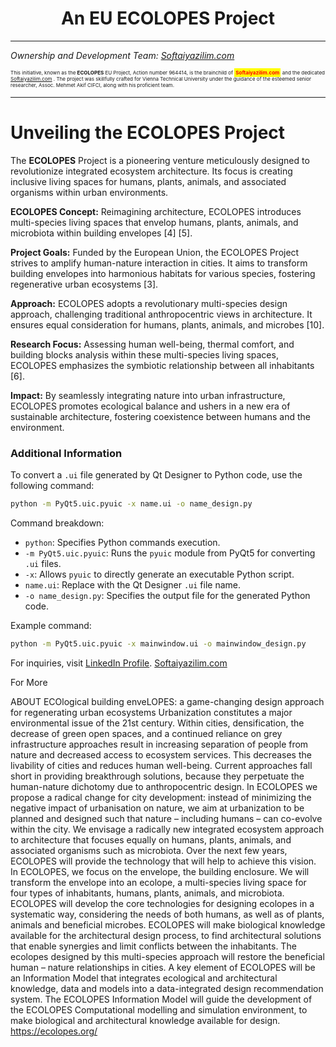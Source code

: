 # <div align="center"> An EU ECOLOPES Project </div>
-----
*Ownership and Development Team: [Softaiyazilim.com](https://www.softaiyazilim.com)*


<span style="font-size:6pt;">

This initiative, known as the **ECOLOPES** EU Project, Action number 964414, is the brainchild of <span style="background-color: yellow; color: red; padding: 2px; font-weight: bold;"> Softaiyazilim.com</span> and the dedicated [Softaiyazilim.com](https://www.softaiyazilim.com) . The project was skillfully crafted for Vienna Technical University under the guidance of the esteemed senior researcher, Assoc. Mehmet Akif CIFCI, along with his proficient team.

</span>


----

# Unveiling the ECOLOPES Project

The **ECOLOPES** Project is a pioneering venture meticulously designed to revolutionize integrated ecosystem architecture. Its focus is creating inclusive living spaces for humans, plants, animals, and associated organisms within urban environments.

**ECOLOPES Concept:** Reimagining architecture, ECOLOPES introduces multi-species living spaces that envelop humans, plants, animals, and microbiota within building envelopes [4] [5].

**Project Goals:** Funded by the European Union, the ECOLOPES Project strives to amplify human-nature interaction in cities. It aims to transform building envelopes into harmonious habitats for various species, fostering regenerative urban ecosystems [3].

**Approach:** ECOLOPES adopts a revolutionary multi-species design approach, challenging traditional anthropocentric views in architecture. It ensures equal consideration for humans, plants, animals, and microbes [10].

**Research Focus:** Assessing human well-being, thermal comfort, and building blocks analysis within these multi-species living spaces, ECOLOPES emphasizes the symbiotic relationship between all inhabitants [6].

**Impact:** By seamlessly integrating nature into urban infrastructure, ECOLOPES promotes ecological balance and ushers in a new era of sustainable architecture, fostering coexistence between humans and the environment.

### Additional Information

To convert a `.ui` file generated by Qt Designer to Python code, use the following command:

```bash
python -m PyQt5.uic.pyuic -x name.ui -o name_design.py
```

Command breakdown:

- `python`: Specifies Python commands execution.
- `-m PyQt5.uic.pyuic`: Runs the `pyuic` module from PyQt5 for converting `.ui` files.
- `-x`: Allows `pyuic` to directly generate an executable Python script.
- `name.ui`: Replace with the Qt Designer `.ui` file name.
- `-o name_design.py`: Specifies the output file for the generated Python code.

Example command:

```bash
python -m PyQt5.uic.pyuic -x mainwindow.ui -o mainwindow_design.py
```

For inquiries, visit [LinkedIn Profile](https://www.linkedin.com/in/themanoftalent).
[Softaiyazilim.com](https://www.softaiyazilim.com)


For More

ABOUT
ECOlogical building enveLOPES: a game-changing design approach for regenerating urban ecosystems
Urbanization constitutes a major environmental issue of the 21st century. Within cities, densification, the decrease of green open spaces, and a continued reliance on grey infrastructure approaches result in increasing separation of people from nature and decreased access to ecosystem services. This decreases the livability of cities and reduces human well-being. Current approaches fall short in providing breakthrough solutions, because they perpetuate the human-nature dichotomy due to anthropocentric design. In ECOLOPES we propose a radical change for city development: instead of minimizing the negative impact of urbanisation on nature, we aim at urbanization to be planned and designed such that nature – including humans – can co-evolve within the city. We envisage a radically new integrated ecosystem approach to architecture that focuses equally on humans, plants, animals, and associated organisms such as microbiota. Over the next few years, ECOLOPES will provide the technology that will help to achieve this vision.
In ECOLOPES, we focus on the envelope, the building enclosure. We will transform the envelope into an ecolope, a multi-species living space for four types of inhabitants, humans, plants, animals, and microbiota. ECOLOPES will develop the core technologies for designing ecolopes in a systematic way, considering the needs of both humans, as well as of plants, animals and beneficial microbes. ECOLOPES will make biological knowledge available for the architectural design process, to find architectural solutions that enable synergies and limit conflicts between the inhabitants. The ecolopes designed by this multi-species approach will restore the beneficial human – nature relationships in cities.
A key element of ECOLOPES will be an Information Model that integrates ecological and architectural knowledge, data and models into a data-integrated design recommendation system. The ECOLOPES Information Model will guide the development of the ECOLOPES Computational modelling and simulation environment, to make biological and architectural knowledge available for design.
https://ecolopes.org/

